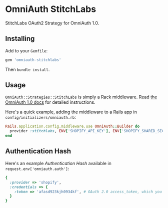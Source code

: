 # OmniAuth StitchLabs

StitchLabs OAuth2 Strategy for OmniAuth 1.0.

## Installing

Add to your `Gemfile`:

```ruby
gem 'omniauth-stitchlabs'
```

Then `bundle install`.

## Usage

`OmniAuth::Strategies::StitchLabs` is simply a Rack middleware. Read [the OmniAuth 1.0 docs](https://github.com/intridea/omniauth) for detailed instructions.

Here's a quick example, adding the middleware to a Rails app in `config/initializers/omniauth.rb`:

```ruby
Rails.application.config.middleware.use OmniAuth::Builder do
  provider :stitchlabs, ENV['SHOPIFY_API_KEY'], ENV['SHOPIFY_SHARED_SECRET']
end
```

## Authentication Hash

Here's an example *Authentication Hash* available in `request.env['omniauth.auth']`:

```ruby
{
  :provider => 'shopify',
  :credentials => {
    :token => 'afasd923kjh0934kf', # OAuth 2.0 access_token, which you store and use to authenticate API requests
  }
}
```
